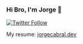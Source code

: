 ### Hi Bro, I'm Jorge 👋

[![Twitter Follow](https://img.shields.io/twitter/follow/jorgecabral_?color=1DA1F2&logo=twitter&style=for-the-badge)](https://twitter.com/jorgecabral_)

My resume: [jorgecabral.dev](https://www.jorgecabral.dev/)

